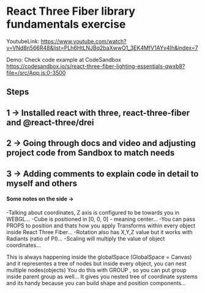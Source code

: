 # React Three Fiber library fundamentals exercise

YoutubeLink:
https://www.youtube.com/watch?v=VNd8n566R48&list=PLh6HtLNJBq2baXwwO1_3EK4MfV1AYv4Ih&index=7

Demo: Check code example at CodeSandbox
https://codesandbox.io/s/react-three-fiber-lighting-essentials-qwxb8?file=/src/App.js:0-3500

## Steps

## 1 -> Installed react with three, react-three-fiber and @react-three/drei

## 2 -> Going through docs and video and adjusting project code from Sandbox to match needs

## 3 -> Adding comments to explain code in detail to myself and others

#### Some notes on the side ->

-Talking about coordinates, Z axis is configured to be towards you in WEBGL...
-Cube is positioned in [0, 0, 0] - meaning center...
-You can pass PROPS to position and thats how you apply Transforms within every object inside React Three Fiber...
-Rotation also has X,Y,Z value but it works with Radiants (ratio of PI)...
-Scaling will multiply the value of object coordinates...

This is always happening inside the globalSpace (GlobalSpace = Canvas) and it representes a tree of nodes but inside every object, you can nest multiple nodes(objects)
You do this with GROUP <group>, so you can put group inside parent group as well...
It gives you nested tree of coordinate systems and its handy because you can build shape and position components...
